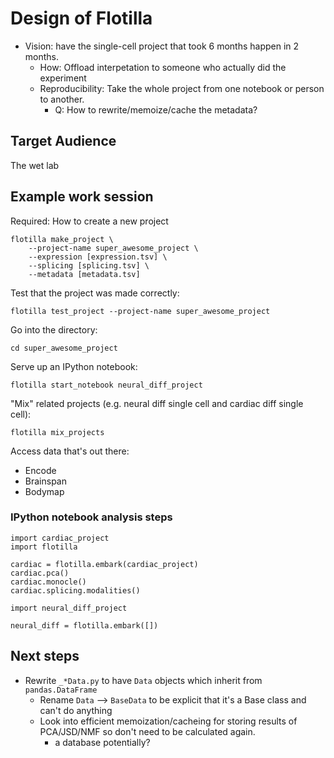 Design of Flotilla
==================

* Vision: have the single-cell project that took 6 months happen in 2 months.
    * How: Offload interpetation to someone who actually did the experiment
    * Reproducibility: Take the whole project from one notebook or person to
    another.
        * Q: How to rewrite/memoize/cache the metadata?

Target Audience
---------------

The wet lab

Example work session
--------------------

Required: How to create a new project

    flotilla make_project \
        --project-name super_awesome_project \
        --expression [expression.tsv] \
        --splicing [splicing.tsv] \
        --metadata [metadata.tsv]

Test that the project was made correctly:

    flotilla test_project --project-name super_awesome_project

Go into the directory:

    cd super_awesome_project

Serve up an IPython notebook:

    flotilla start_notebook neural_diff_project

"Mix" related projects (e.g. neural diff single cell and cardiac diff single
cell):

    flotilla mix_projects

Access data that's out there:

* Encode
* Brainspan
* Bodymap

### IPython notebook analysis steps

    import cardiac_project
    import flotilla

    cardiac = flotilla.embark(cardiac_project)
    cardiac.pca()
    cardiac.monocle()
    cardiac.splicing.modalities()

    import neural_diff_project

    neural_diff = flotilla.embark([])

Next steps
----------

* Rewrite `_*Data.py` to have `Data` objects which inherit from `pandas.DataFrame`
    * Rename `Data` --> `BaseData` to be explicit that it's a Base class and
    can't do anything
    * Look into efficient memoization/cacheing for storing results of
    PCA/JSD/NMF so don't need to be calculated again.
        * a database potentially?

